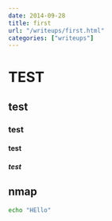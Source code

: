 ```yaml
---
date: 2014-09-28
title: first
url: "/writeups/first.html"
categories: ["writeups"]
---
```

# TEST
## test
### test
#### test
##### test
## nmap
```bash
echo "HEllo"
```
